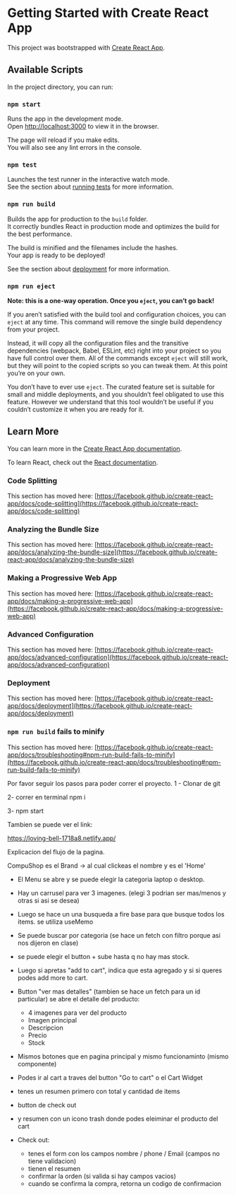 # Getting Started with Create React App

This project was bootstrapped with [Create React App](https://github.com/facebook/create-react-app).

## Available Scripts

In the project directory, you can run:

### `npm start`

Runs the app in the development mode.\
Open [http://localhost:3000](http://localhost:3000) to view it in the browser.

The page will reload if you make edits.\
You will also see any lint errors in the console.

### `npm test`

Launches the test runner in the interactive watch mode.\
See the section about [running tests](https://facebook.github.io/create-react-app/docs/running-tests) for more information.

### `npm run build`

Builds the app for production to the `build` folder.\
It correctly bundles React in production mode and optimizes the build for the best performance.

The build is minified and the filenames include the hashes.\
Your app is ready to be deployed!

See the section about [deployment](https://facebook.github.io/create-react-app/docs/deployment) for more information.

### `npm run eject`

**Note: this is a one-way operation. Once you `eject`, you can’t go back!**

If you aren’t satisfied with the build tool and configuration choices, you can `eject` at any time. This command will remove the single build dependency from your project.

Instead, it will copy all the configuration files and the transitive dependencies (webpack, Babel, ESLint, etc) right into your project so you have full control over them. All of the commands except `eject` will still work, but they will point to the copied scripts so you can tweak them. At this point you’re on your own.

You don’t have to ever use `eject`. The curated feature set is suitable for small and middle deployments, and you shouldn’t feel obligated to use this feature. However we understand that this tool wouldn’t be useful if you couldn’t customize it when you are ready for it.

## Learn More

You can learn more in the [Create React App documentation](https://facebook.github.io/create-react-app/docs/getting-started).

To learn React, check out the [React documentation](https://reactjs.org/).

### Code Splitting

This section has moved here: [https://facebook.github.io/create-react-app/docs/code-splitting](https://facebook.github.io/create-react-app/docs/code-splitting)

### Analyzing the Bundle Size

This section has moved here: [https://facebook.github.io/create-react-app/docs/analyzing-the-bundle-size](https://facebook.github.io/create-react-app/docs/analyzing-the-bundle-size)

### Making a Progressive Web App

This section has moved here: [https://facebook.github.io/create-react-app/docs/making-a-progressive-web-app](https://facebook.github.io/create-react-app/docs/making-a-progressive-web-app)

### Advanced Configuration

This section has moved here: [https://facebook.github.io/create-react-app/docs/advanced-configuration](https://facebook.github.io/create-react-app/docs/advanced-configuration)

### Deployment

This section has moved here: [https://facebook.github.io/create-react-app/docs/deployment](https://facebook.github.io/create-react-app/docs/deployment)

### `npm run build` fails to minify

This section has moved here: [https://facebook.github.io/create-react-app/docs/troubleshooting#npm-run-build-fails-to-minify](https://facebook.github.io/create-react-app/docs/troubleshooting#npm-run-build-fails-to-minify)

Por favor seguir los pasos para poder correr el proyecto.
1 - Clonar de git

2- correr en terminal npm i

3- npm start

Tambien se puede ver el link:

https://loving-bell-1718a8.netlify.app/

Explicacion del flujo de la pagina. 

CompuShop es el Brand -> al cual clickeas el nombre y es el 'Home'

- El Menu se abre y se puede elegir la categoria laptop o desktop.
- Hay un carrusel para ver 3 imagenes. (elegi 3 podrian ser mas/menos y otras si asi se desea)
- Luego se hace un una busqueda a fire base para que busque todos los items. se utiliza useMemo
- Se puede buscar por categoria (se hace un fetch con filtro porque asi nos dijeron en clase)
- se puede elegir el button + sube hasta q no hay mas stock. 
- Luego si apretas "add to cart", indica que esta agregado y si si queres podes add more to cart.
- Button "ver mas detalles" (tambien se hace un fetch para un id particular) se abre el detalle del producto:

    - 4 imagenes para ver del producto
    - Imagen principal
    - Descripcion
    - Precio
    - Stock
    
- Mismos botones que en pagina principal y mismo funcionaminto (mismo componente)
- Podes ir al cart a traves del button "Go to cart" o el Cart Widget
 
- tenes un resumen primero con total y cantidad de items
- button de check out
- y resumen con un icono trash donde podes eleiminar el producto del cart
- Check out:
    - tenes el form con los campos nombre / phone / Email (campos no tiene validacion)
    - tienen el resumen
    - confirmar la orden (si valida si hay campos vacios)
    - cuando se confirma la compra, retorna un codigo de confirmacion 

